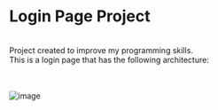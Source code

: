 <h1>Login Page Project</h1><br>
Project created to improve my programming skills.<br>
This is a login page that has the following architecture:
<br><br><br>

![image](https://github.com/user-attachments/assets/68c52c9a-c838-41ab-b383-caec99a3dd6e)
